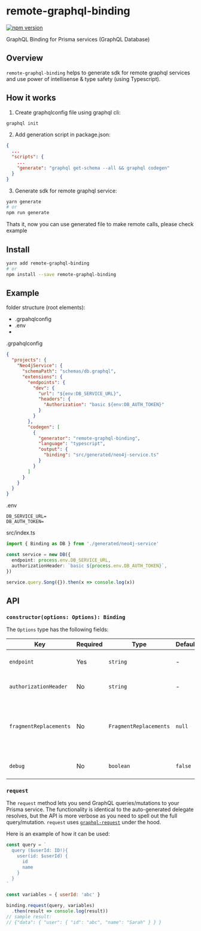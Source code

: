 # remote-graphql-binding

[![npm version](https://badge.fury.io/js/remote-graphql-binding.svg)](https://badge.fury.io/js/remote-graphql-binding)

GraphQL Binding for Prisma services (GraphQL Database)

## Overview

`remote-graphql-binding` helps to generate sdk for remote graphql services and use power of intellisense & type safety (using Typescript).

## How it works
1. Create graphqlconfig file using graphql cli:
```sh
graphql init
``` 
2. Add generation script in package.json:
```json
{
  ...
  "scripts": {
    ...
    "generate": "graphql get-schema --all && graphql codegen"
  }
}
```
3. Generate sdk for remote graphql service:
```sh
yarn generate
# or
npm run generate
```

Thats it, now you can use generated file to make remote calls, please check example


## Install
```sh
yarn add remote-graphql-binding
# or
npm install --save remote-graphql-binding
```

## Example
folder structure (root elements):
- .grpahqlconfig
- .env
- 

.grpahqlconfig
```json
{
  "projects": {
    "Neo4jService": {
      "schemaPath": "schemas/db.graphql",
      "extensions": {
        "endpoints": {
          "dev": {
            "url": "${env:DB_SERVICE_URL}",
            "headers": {
              "Authorization": "basic ${env:DB_AUTH_TOKEN}"
            }
          }
        },
        "codegen": [
          {
            "generator": "remote-graphql-binding",
            "language": "typescript",
            "output": {
              "binding": "src/generated/neo4j-service.ts"
            }
          }
        ]
      }
    }
  }
}
```

.env
```env
DB_SERVICE_URL=
DB_AUTH_TOKEN=
```

src/index.ts
```ts
import { Binding as DB } from './generated/neo4j-service'

const service = new DB({
  endpoint: process.env.DB_SERVICE_URL,
  authorizationHeader: `basic ${process.env.DB_AUTH_TOKEN}`,
})

service.query.Song({}).then(x => console.log(x))
```



## API

### `constructor(options: Options): Binding`

The `Options` type has the following fields:

| Key | Required |  Type | Default | Note |
| ---  | --- | --- | --- | --- |
| `endpoint` | Yes | `string` |  - | The endpoint of your Prisma service |
| `authorizationHeader` | No | `string` |  - | Authorization header for secured services |
| `fragmentReplacements` | No | `FragmentReplacements` |  `null` | A list of GraphQL fragment definitions, specifying fields that are required for the resolver to function correctly |
| `debug` | No | `boolean` |  `false` | Log all queries/mutations to the console |

### `request`

The `request` method lets you send GraphQL queries/mutations to your Prisma service. The functionality is identical to the auto-generated delegate resolves, but the API is more verbose as you need to spell out the full query/mutation. `request` uses [`graphql-request`](https://github.com/graphcool/graphql-request) under the hood.

Here is an example of how it can be used:

```js
const query = `
  query ($userId: ID!){
    user(id: $userId) {
      id
      name
    }
  }
`

const variables = { userId: 'abc' }

binding.request(query, variables)
  .then(result => console.log(result))
// sample result:
// {"data": { "user": { "id": "abc", "name": "Sarah" } } }
```
